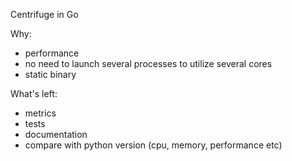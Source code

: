 Centrifuge in Go

Why:

* performance
* no need to launch several processes to utilize several cores
* static binary

What's left:

* metrics
* tests
* documentation
* compare with python version (cpu, memory, performance etc)